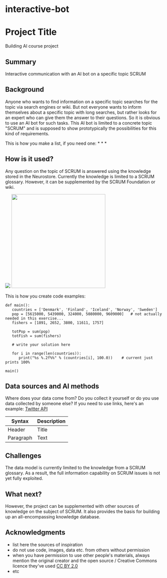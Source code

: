 # interactive-bot

# Project Title

Building AI course project

## Summary

Interactive communication with an AI bot on a specific topic SCRUM


## Background

Anyone who wants to find information on a specific topic searches for the topic via search engines or wiki. But not everyone wants to inform themselves about a specific topic with long searches, but rather looks for an expert who can give them the answer to their questions. So it is obvious to use an AI bot for such tasks. This AI bot is limited to a concrete topic "SCRUM" and is supposed to show prototypically the possibilities for this kind of requirements.

This is how you make a list, if you need one:
* 
* 
* 


## How is it used?

Any question on the topic of SCRUM is answered using the knowledge stored in the Neurostore. Currently the knowledge is limited to a SCRUM glossary. However, it can be supplemented by the SCRUM Foundation or wiki.

<img src="https://www.sogln.de/frage_antwort.jpg">
<img src="https://upload.wikimedia.org/wikipedia/commons/5/5e/Sleeping_cat_on_her_back.jpg" width="300">

This is how you create code examples:
```
def main():
   countries = ['Denmark', 'Finland', 'Iceland', 'Norway', 'Sweden']
   pop = [5615000, 5439000, 324000, 5080000, 9609000]   # not actually needed in this exercise...
   fishers = [1891, 2652, 3800, 11611, 1757]

   totPop = sum(pop)
   totFish = sum(fishers)

   # write your solution here

   for i in range(len(countries)):
      print("%s %.2f%%" % (countries[i], 100.0))    # current just prints 100%

main()
```


## Data sources and AI methods
Where does your data come from? Do you collect it yourself or do you use data collected by someone else?
If you need to use links, here's an example:
[Twitter API](https://developer.twitter.com/en/docs)

| Syntax      | Description |
| ----------- | ----------- |
| Header      | Title       |
| Paragraph   | Text        |

## Challenges

The data model is currently limited to the knowledge from a SCRUM glossary. As a result, the full information capability on SCRUM issues is not yet fully exploited.

## What next?

However, the project can be supplemented with other sources of knowledge on the subject of SCRUM. It also provides the basis for building up an all-encompassing knowledge database. 


## Acknowledgments

* list here the sources of inspiration 
* do not use code, images, data etc. from others without permission
* when you have permission to use other people's materials, always mention the original creator and the open source / Creative Commons licence they've used
[CC BY 2.0](https://creativecommons.org/licenses/by/2.0)
* etc

